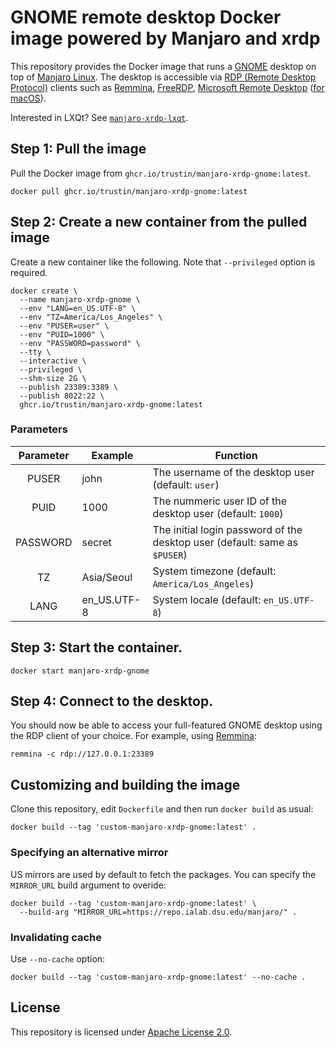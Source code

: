 # GNOME remote desktop Docker image powered by Manjaro and xrdp

This repository provides the Docker image that runs a [GNOME](https://gnome.org/)
desktop on top of [Manjaro Linux](https://manjaro.org). The desktop is accessible via
[RDP (Remote Desktop Protocol)](https://en.wikipedia.org/wiki/Remote_Desktop_Protocol)
clients such as [Remmina](https://remmina.org/), [FreeRDP](https://www.freerdp.com),
[Microsoft Remote Desktop](https://www.microsoft.com/en-us/p/microsoft-remote-desktop/9wzdncrfj3ps)
([for macOS](https://itunes.apple.com/app/microsoft-remote-desktop/id1295203466)).

Interested in LXQt? See [`manjaro-xrdp-lxqt`](https://github.com/trustin/manjaro-xrdp-lxqt).

## Step 1: Pull the image

Pull the Docker image from `ghcr.io/trustin/manjaro-xrdp-gnome:latest`.

```shell
docker pull ghcr.io/trustin/manjaro-xrdp-gnome:latest
```

## Step 2: Create a new container from the pulled image

Create a new container like the following. Note that `--privileged` option is required.

```
docker create \
  --name manjaro-xrdp-gnome \
  --env "LANG=en_US.UTF-8" \
  --env "TZ=America/Los_Angeles" \
  --env "PUSER=user" \
  --env "PUID=1000" \
  --env "PASSWORD=password" \
  --tty \
  --interactive \
  --privileged \
  --shm-size 2G \
  --publish 23389:3389 \
  --publish 8022:22 \
  ghcr.io/trustin/manjaro-xrdp-gnome:latest
```

### Parameters

| Parameter | Example | Function |
| :----: | --- | --- |
| PUSER | john | The username of the desktop user (default: `user`) |
| PUID | 1000 | The nummeric user ID of the desktop user (default: `1000`) |
| PASSWORD | secret | The initial login password of the desktop user (default: same as `$PUSER`) |
| TZ | Asia/Seoul | System timezone (default: `America/Los_Angeles`) |
| LANG | en\_US.UTF-8 | System locale (default: `en_US.UTF-8`) |

## Step 3: Start the container.

```
docker start manjaro-xrdp-gnome
```

## Step 4: Connect to the desktop.

You should now be able to access your full-featured GNOME desktop using
the RDP client of your choice. For example, using [Remmina](https://remmina.org):

```
remmina -c rdp://127.0.0.1:23389
```

## Customizing and building the image

Clone this repository, edit `Dockerfile` and then run `docker build` as usual:

```
docker build --tag 'custom-manjaro-xrdp-gnome:latest' .
```

### Specifying an alternative mirror

US mirrors are used by default to fetch the packages. You can specify the
`MIRROR_URL` build argument to overide:

```
docker build --tag 'custom-manjaro-xrdp-gnome:latest' \
  --build-arg "MIRROR_URL=https://repo.ialab.dsu.edu/manjaro/" .
```

### Invalidating cache

Use `--no-cache` option:

```
docker build --tag 'custom-manjaro-xrdp-gnome:latest' --no-cache .
```

## License

This repository is licensed under [Apache License 2.0](https://tldrlegal.com/license/apache-license-2.0-(apache-2.0)).
